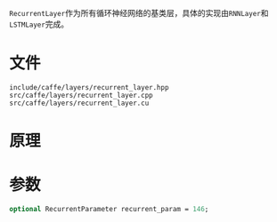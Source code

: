 `RecurrentLayer`作为所有循环神经网络的基类层，具体的实现由`RNNLayer`和`LSTMLayer`完成。

# 文件
```
include/caffe/layers/recurrent_layer.hpp
src/caffe/layers/recurrent_layer.cpp
src/caffe/layers/recurrent_layer.cu
```

# 原理

# 参数
```protobuf
optional RecurrentParameter recurrent_param = 146;


```